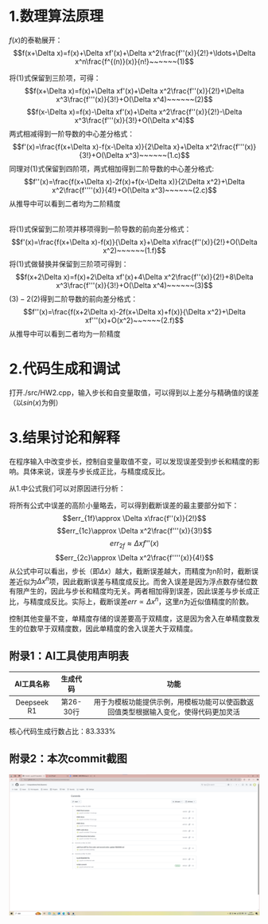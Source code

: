 # 1.数理算法原理
$f(x)$的泰勒展开：
$$f(x+\Delta x)=f(x)+\Delta xf'(x)+\Delta x^2\frac{f''(x)}{2!}+\ldots+\Delta x^n\frac{f^{(n)}(x)}{n!}~~~~~~(1)$$

将$(1)$式保留到三阶项，可得：
$$f(x+\Delta x)=f(x)+\Delta xf'(x)+\Delta x^2\frac{f''(x)}{2!}+\Delta x^3\frac{f'''(x)}{3!}+O(\Delta x^4)~~~~~~(2)$$
$$f(x-\Delta x)=f(x)-\Delta xf'(x)+\Delta x^2\frac{f''(x)}{2!}-\Delta x^3\frac{f'''(x)}{3!}+O(\Delta x^4)$$
两式相减得到一阶导数的中心差分格式：
$$f'(x)=\frac{f(x+\Delta x)-f(x-\Delta x)}{2\Delta x}+\Delta x^2\frac{f'''(x)}{3!}+O(\Delta x^3)~~~~~~(1.c)$$
同理对$(1)$式保留到四阶项，两式相加得到二阶导数的中心差分格式:
$$f''(x)=\frac{f(x+\Delta x)-2f(x)+f(x-\Delta x)}{2\Delta x^2}+\Delta x^2\frac{f''''(x)}{4!}+O(\Delta x^3)~~~~~~(2.c)$$
从推导中可以看到二者均为二阶精度

\
将$(1)$式保留到二阶项并移项得到一阶导数的前向差分格式：
$$f'(x)=\frac{f(x+\Delta x)-f(x)}{\Delta x}+\Delta x\frac{f''(x)}{2!}+O(\Delta x^2)~~~~~~(1.f)$$
将$(1)$式做替换并保留到三阶项可得到：
$$f(x+2\Delta x)=f(x)+2\Delta xf'(x)+4\Delta x^2\frac{f''(x)}{2!}+8\Delta x^3\frac{f'''(x)}{3!}+O(\Delta x^4)~~~~~~(3)$$
$(3) - 2(2)$得到二阶导数的前向差分格式：
$$f''(x)=\frac{f(x+2\Delta x)-2f(x+\Delta x)+f(x)}{\Delta x^2}+\Delta xf'''(x)+O(x^2)~~~~~~(2.f)$$
从推导中可以看到二者均为一阶精度
# 2.代码生成和调试
打开./src/HW2.cpp，输入步长和自变量取值，可以得到以上差分与精确值的误差（以$sin(x)$为例）
# 3.结果讨论和解释
在程序输入中改变步长，控制自变量取值不变，可以发现误差受到步长和精度的影响。具体来说，误差与步长成正比，与精度成反比。

从1.中公式我们可以对原因进行分析：

将所有公式中误差的高阶小量略去，可以得到截断误差的最主要部分如下：
$$err_{1f}\approx \Delta x\frac{f''(x)}{2!}$$
$$err_{1c}\approx \Delta x^2\frac{f'''(x)}{3!}$$
$$err_{2f}\approx \Delta xf'''(x)$$
$$err_{2c}\approx \Delta x^2\frac{f''''(x)}{4!}$$
从公式中可以看出，步长（即$\Delta x$）越大，截断误差越大，而精度为n阶时，截断误差近似为$\Delta x^n$项，因此截断误差与精度成反比。而舍入误差是因为浮点数存储位数有限产生的，因此与步长和精度均无关。两者相加得到误差，因此误差与步长成正比，与精度成反比。实际上，截断误差$err\propto\Delta x^n$，这里$n$为近似值精度的阶数。

控制其他变量不变，单精度存储的误差要高于双精度，这是因为舍入在单精度数发生的位数早于双精度数，因此单精度的舍入误差大于双精度。

## 附录1：AI工具使用声明表
|AI工具名称|生成代码|功能|
|:---------:|:------------:|:----:|
|Deepseek R1|第26-30行|用于为模板功能提供示例，用模板功能可以使函数返回值类型根据输入变化，使得代码更加灵活|

核心代码生成行数占比：83.333%

## 附录2：本次commit截图
![commit截图](..\photo\commits.png)